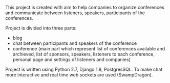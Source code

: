 This project is created with aim to help companies to organize conferences and communicate between listeners, 
speakers, participants of the conferences.

Project is divided into three parts: 
- blog
- chat between participants and speakers of the conference
- conference (main part which represent list of conferences available and archieved, 
list of sponsors, speakers, listeners to each conference, personal page and settings of listeners and companies)

Project is written using Python 2.7, Django 1.8, PostgresSQL.
To make chat more interactive and real time web sockets are used (SwampDragon).
